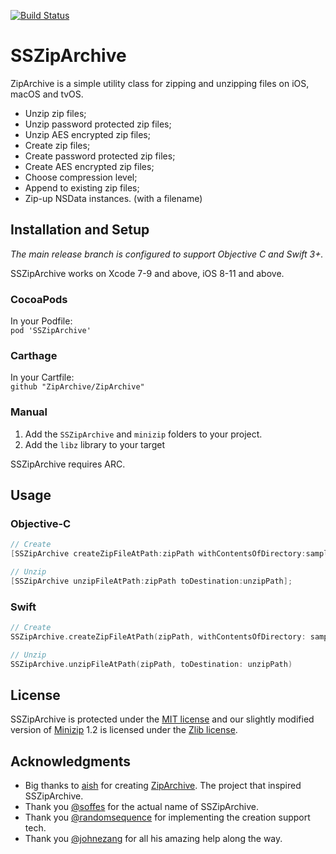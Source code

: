 [![Build Status](https://travis-ci.org/ZipArchive/ZipArchive.svg?branch=master)](https://travis-ci.org/ZipArchive/ZipArchive)

# SSZipArchive

ZipArchive is a simple utility class for zipping and unzipping files on iOS, macOS and tvOS.

* Unzip zip files;
* Unzip password protected zip files;
* Unzip AES encrypted zip files;
* Create zip files;
* Create password protected zip files;
* Create AES encrypted zip files;
* Choose compression level;
* Append to existing zip files;
* Zip-up NSData instances. (with a filename)

## Installation and Setup

_The main release branch is configured to support Objective C and Swift 3+._

SSZipArchive works on Xcode 7-9 and above, iOS 8-11 and above.

### CocoaPods

In your Podfile:  
`pod 'SSZipArchive'`

### Carthage

In your Cartfile:  
`github "ZipArchive/ZipArchive"`

### Manual

1.  Add the `SSZipArchive` and `minizip` folders to your project.
2.  Add the `libz` library to your target

SSZipArchive requires ARC.

## Usage

### Objective-C

```objective-c
// Create
[SSZipArchive createZipFileAtPath:zipPath withContentsOfDirectory:sampleDataPath];

// Unzip
[SSZipArchive unzipFileAtPath:zipPath toDestination:unzipPath];
```

### Swift

```swift
// Create
SSZipArchive.createZipFileAtPath(zipPath, withContentsOfDirectory: sampleDataPath)

// Unzip
SSZipArchive.unzipFileAtPath(zipPath, toDestination: unzipPath)
```

## License

SSZipArchive is protected under the [MIT license](https://github.com/samsoffes/ssziparchive/raw/master/LICENSE) and our slightly modified version of [Minizip](https://github.com/nmoinvaz/minizip) 1.2 is licensed under the [Zlib license](http://www.zlib.net/zlib_license.html).

## Acknowledgments

* Big thanks to [aish](http://code.google.com/p/ziparchive) for creating [ZipArchive](http://code.google.com/p/ziparchive). The project that inspired SSZipArchive.
* Thank you [@soffes](https://github.com/soffes) for the actual name of SSZipArchive.
* Thank you [@randomsequence](https://github.com/randomsequence) for implementing the creation support tech.
* Thank you [@johnezang](https://github.com/johnezang) for all his amazing help along the way.
